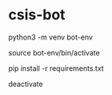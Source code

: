 # csis-bot
python3 -m venv bot-env

source bot-env/bin/activate

pip install -r requirements.txt

deactivate